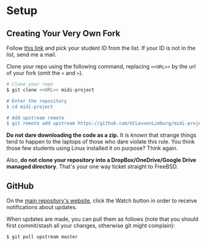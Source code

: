 # Setup

## Creating Your Very Own Fork

Follow [this link](https://classroom.github.com/a/D59eXn9i) and pick your student ID from the list. If your ID is not in the list, send me a mail.

Clone your repo using the following command, replacing `<<URL>>` by the url of your fork
(omit the `<` and `>`).

```bash
# Clone your repo
$ git clone <<URL>> midi-project

# Enter the repository
$ cd midi-project

# Add upstream remote
$ git remote add upstream https://github.com/UCLeuvenLimburg/midi-project-student
```

**Do not dare downloading the code as a zip.** It is *known* that strange things
tend to happen to the laptops of those who dare violate this rule. You think those few students using Linux installed it on purpose? Think again.

Also, **do not clone your repository into a DropBox/OneDrive/Google Drive managed directory**. That's your one way ticket straight to FreeBSD.

## GitHub

On the [main repository's website](https://github.com/UCLeuvenLimburg/midi-project-student),
click the Watch button in order to receive notifications about updates.

When updates are made, you can pull them as follows (note that you should first commit/stash all your changes, otherwise git might complain):

```bash
$ git pull upstream master
```
